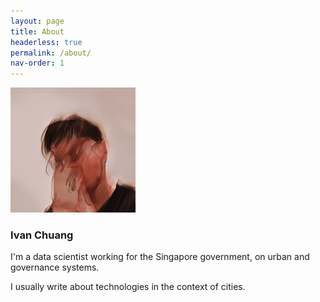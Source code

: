 ```yaml
---
layout: page
title: About
headerless: true
permalink: /about/
nav-order: 1
---
```


![☁️](/assets/headshot.PNG?raw=true&width=200)

### **Ivan Chuang**

I'm a data scientist working for the Singapore government, on urban and governance systems.

I usually write about technologies in the context of cities.
